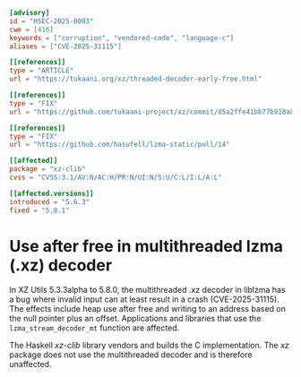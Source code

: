 ```toml
[advisory]
id = "HSEC-2025-0003"
cwe = [416]
keywords = ["corruption", "vendored-code", "language-c"]
aliases = ["CVE-2025-31115"]

[[references]]
type = "ARTICLE"
url = "https://tukaani.org/xz/threaded-decoder-early-free.html"

[[references]]
type = "FIX"
url = "https://github.com/tukaani-project/xz/commit/d5a2ffe41bb77b918a8c96084885d4dbe4bf6480"

[[references]]
type = "FIX"
url = "https://github.com/hasufell/lzma-static/pull/14"

[[affected]]
package = "xz-clib"
cvss = "CVSS:3.1/AV:N/AC:H/PR:N/UI:N/S:U/C:L/I:L/A:L"

[[affected.versions]]
introduced = "5.6.3"
fixed = "5.8.1"
```

# Use after free in multithreaded lzma (.xz) decoder

In XZ Utils 5.3.3alpha to 5.8.0, the multithreaded .xz decoder in
liblzma has a bug where invalid input can at least result in a crash
(CVE-2025-31115). The effects include heap use after free and
writing to an address based on the null pointer plus an offset.
Applications and libraries that use the `lzma_stream_decoder_mt`
function are affected.

The Haskell *xz-clib* library vendors and builds the C
implementation.  The *xz* package does not use the multithreaded
decoder and is therefore unaffected.
